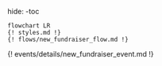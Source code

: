 hide:
    -toc

```mermaid
flowchart LR
{! styles.md !}
{! flows/new_fundraiser_flow.md !}
```
{! events/details/new_fundraiser_event.md !}